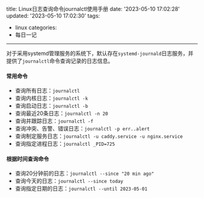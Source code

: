 title: Linux日志查询命令journalctl使用手册
date: '2023-05-10 17:02:28'
updated: '2023-05-10 17:02:30'
tags:
  - linux
categories:
  - 每日一记
---
对于采用systemd管理服务的系统下，默认存在`systemd-journald`日志服务，并提供了`journalctl`命令查询记录的日志信息。
<!-- more -->

#### 常用命令

- 查询所有日志：`journalctl`
- 查询内核日志：`journalctl -k`
- 查询启动日志：`journalctl -b`
- 查询最近20条日志：`journalctl -n 20`
- 查询并跟踪日志：`journalctl -f`
- 查询冲突、告警、错误日志：`journalctl -p err..alert`
- 查询制定服务日志：`journalctl -u caddy.service -u nginx.service`
- 查询指定进程日志：`journalctl _PID=725`

#### 根据时间查询命令

- 查询20分钟前的日志：`journalctl --since "20 min ago"`
- 查询今天的日志：`journalctl --since today`
- 查询指定日期的日志：`journalctl --until 2023-05-01`